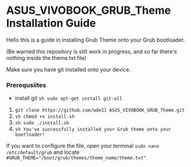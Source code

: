 # ASUS_VIVOBOOK_GRUB_Theme Installation Guide

Hello this is a guide in installing Grub Theme onto your Grub bootloader.

(Be warned this repository is still work in progress, and so far there's nothing inside the theme.txt file)

Make sure you have git installed onto your device.

### Prerequsiites 

* install git
```sh sudo apt-get install git-all ```



1. ``` git clone https://github.com/wde11 ASUS_VIVOBOOK_GRUB_Theme.git ```
2. ```sh chmod +x install.sh ```
3. ```sh sudo ./install.sh ```
4. ```sh You've successfully installed your Grub theme onto your bootloader! ```

If you want to configure the file, open your terminal ``` sudo nano /etc/default/grub ``` and locate ``` #GRUB_THEME="/boot/grub/themes/theme_name/theme.txt" ```
